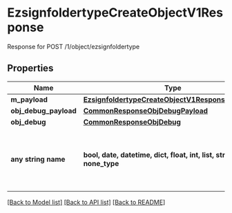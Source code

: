 # EzsignfoldertypeCreateObjectV1Response

Response for POST /1/object/ezsignfoldertype

## Properties
Name | Type | Description | Notes
------------ | ------------- | ------------- | -------------
**m_payload** | [**EzsignfoldertypeCreateObjectV1ResponseMPayload**](EzsignfoldertypeCreateObjectV1ResponseMPayload.md) |  | 
**obj_debug_payload** | [**CommonResponseObjDebugPayload**](CommonResponseObjDebugPayload.md) |  | [optional] 
**obj_debug** | [**CommonResponseObjDebug**](CommonResponseObjDebug.md) |  | [optional] 
**any string name** | **bool, date, datetime, dict, float, int, list, str, none_type** | any string name can be used but the value must be the correct type | [optional]

[[Back to Model list]](../README.md#documentation-for-models) [[Back to API list]](../README.md#documentation-for-api-endpoints) [[Back to README]](../README.md)


